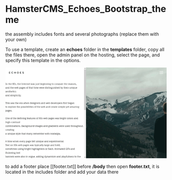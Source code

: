 # HamsterCMS_Echoes_Bootstrap_theme
the assembly includes fonts and several photographs (replace them with your own)

To use a template, create an **echoes** folder in the **templates** folder, copy all the files there, open the admin panel on the hosting, select the page, and specify this template in the options.

![this is what theme looks like](https://github.com/turboblack/HamsterCMS_Echoes_Bootstrap_theme/blob/main/example.png)

to add a footer place [[footer.txt]] before **/body**  then open **footer.txt**, it is located in the includes folder and add your data there
